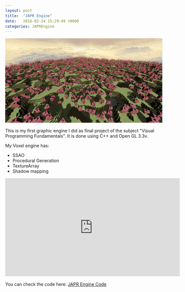 ```yaml
---
layout: post
title:  "JAPR Engine"
date:   2016-02-24 15:29:49 +0000
categories: JAPREngine
---
```


<img src="/resources/JAPREngine.png"/>

This is my first graphic engine I did as final project of the subject "Visual Programming Fundamentals". It is done using C++ and Open GL 3.3v.

My Voxel engine has: 
- SSAO
- Procedural Generation
- TextureArray 
- Shadow mapping

<iframe width="560" height="315" src="https://www.youtube.com/embed/_HIitr2OMAY" frameborder="0" allowfullscreen></iframe>

You can check the code here: [JAPR Engine Code][JAPR-Engine-Code]

[JAPR-Engine-Code]: https://github.com/JaPardoRobles/Enchiridion/tree/master/JAPR%20Engine

